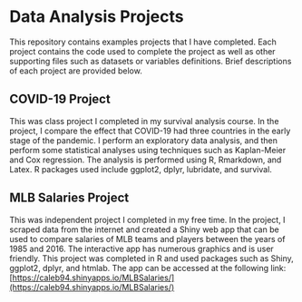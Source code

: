 # Data Analysis Projects

This repository contains examples projects that I have completed. Each project contains the code used to complete the project as well as other supporting files such as datasets or variables definitions. Brief descriptions of each project are provided below.


## COVID-19 Project

This was class project I completed in my survival analysis course. In the project, I compare the effect that COVID-19 had three countries in the early stage of the pandemic. I perform an exploratory data analysis, and then perform some statistical analyses using techniques such as Kaplan-Meier and Cox regression. The analysis is performed using R, Rmarkdown, and Latex. R packages used include ggplot2, dplyr, lubridate, and survival.



## MLB Salaries Project

This was independent project I completed in my free time. In the project, I scraped data from the internet and created a Shiny web app that can be used to compare salaries of MLB teams and players between the years of 1985 and 2016. The interactive app has numerous graphics and is user friendly. This project was completed in R and used packages such as Shiny, ggplot2, dplyr, and htmlab. The app can be accessed at the following link: [https://caleb94.shinyapps.io/MLBSalaries/](https://caleb94.shinyapps.io/MLBSalaries/)

